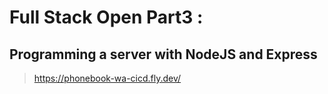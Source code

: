 # Full Stack Open Part3 : 
## Programming a server with NodeJS and Express

>  https://phonebook-wa-cicd.fly.dev/